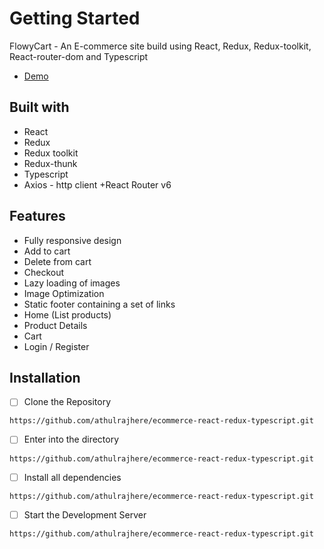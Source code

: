# Getting Started

FlowyCart - An E-commerce site build using React, Redux, Redux-toolkit, React-router-dom and Typescript

- [Demo](https://flowy-cart.vercel.app/)

## Built with

+ React
+ Redux
+ Redux toolkit
+ Redux-thunk
+ Typescript
+ Axios - http client
+React Router v6

## Features

+ Fully responsive design
+ Add to cart
+ Delete from cart
+ Checkout
+ Lazy loading of images
+ Image Optimization
+ Static footer containing a set of links
+ Home (List products)
+ Product Details
+ Cart
+ Login / Register

## Installation

- [ ] Clone the Repository
```
https://github.com/athulrajhere/ecommerce-react-redux-typescript.git
```
- [ ] Enter into the directory
```
https://github.com/athulrajhere/ecommerce-react-redux-typescript.git
```
- [ ] Install all dependencies
```
https://github.com/athulrajhere/ecommerce-react-redux-typescript.git
```
- [ ] Start the Development Server
```
https://github.com/athulrajhere/ecommerce-react-redux-typescript.git
```
